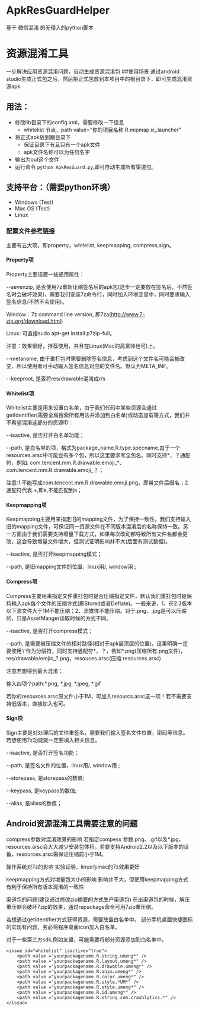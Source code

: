 # ApkResGuardHelper
基于 微信混淆 的无侵入的python脚本

# 资源混淆工具
一步解决应用资源混淆问题，自动生成资源混淆包
##使用场景
通过android studio生成正式包之后，然后把正式包放到本项目中的根目录下，即可生成混淆资源apk
## 用法：
- 修改lib目录下的config.xml，需要修改一下信息
    - whitelist 节点，path value="你的项目名称.R.mipmap.ic_launcher"
- 将正式apk放到跟目录下
    - 保证目录下有且只有一个apk文件
    - apk文件名称可以为任何名字
- 输出为out这个文件
- 运行命令 `python ApkResGuard.py`,即可自动生成所有渠道包。

## 支持平台：（需要python环境）
- Windows (Test)
- Mac OS (Test)
- Linux

### 配置文件[参考链接](https://github.com/shwenzhang/AndResGuard/blob/master/doc/how_to_work.zh-cn.md)
主要有五大项，即property，whitelist, keepmapping, compress,sign。

#### Property项

Property主要设置一些通用属性：

--sevenzip, 是否使用7z重新压缩签名后的apk包(这步一定要放在签名后，不然签名时会破坏效果)，需要我们安装7z命令行，同时加入环境变量中，同时要求输入签名信息(不然不会使用)。

Window：7z command line version, 即7za(http://www.7-zip.org/download.html)

Linux: 可直接sudo apt-get install p7zip-full。

注意：效果很好，推荐使用，并且在Linux(Mac的高富帅也可)上。

--metaname, 由于重打包时需要删除签名信息，考虑到这个文件名可能会被改变，所以使用者可手动输入签名信息对应的文件名。默认为META_INF。

--keeproot, 是否将res/drawable混淆成r/s

#### Whitelist项

Whitelist主要是用来设置白名单，由于我们代码中某些资源会通过getIdentifier(需要全局搜索所有用法并添加到白名单)或动态加载等方式，我们并不希望混淆这部分的资源ID：

--isactive, 是否打开白名单功能；

--path, 是白名单的项，格式为package_name.R.type.specname,由于一个resources.arsc中可能会有多个包，所以这里要求写全包名。同时支持*，？通配符，例如: com.tencent.mm.R.drawable.emoji_*、com.tencent.mm.R.drawable.emoji_？；

注意:1.不能写成com.tencent.mm.R.drawable.emoji.png，即带文件后缀名；2. 通配符代表.+,即a,不能匹配到a；



#### Keepmapping项

Keepmapping主要用来指定旧的mapping文件，为了保持一致性，我们支持输入旧的mapping文件，可保证同一资源文件在不同版本混淆后的名称保持一致。另一方面由于我们需要支持增量下载方式，如果每次改动都导致所有文件名都会更改，这会导致增量文件增大，但测试证明影响并不大(后面有测试数据)。

--isactive, 是否打开keepmapping模式；

--path, 是旧mapping文件的位置，linux用/, window用 ;



#### Compress项

Compress主要用来指定文件重打包时是否压缩指定文件，默认我们重打包时是保持输入apk每个文件的压缩方式(即Stored或者Deflate)。一般来说，1、在2.3版本以下源文件大于1M不能压缩；2、流媒体不能压缩。对于.png、.jpg是可以压缩的，只是AssetManger读取时候的方式不同。

--isactive, 是否打开compress模式；

--path, 是需要被压缩文件的相对路径(相对于apk最顶层的位置)，这里明确一定要使用‘/’作为分隔符，同时支持通配符*，？，例如*.png(压缩所有.png文件)，res/drawable/emjio_?.png，resouces.arsc(压缩 resources.arsc)

注意若想得到最大混淆：

输入四项个path:*.png, *.jpg, *.jpeg, *.gif

若你的resources.arsc原文件小于1M，可加入resourcs.arsc这一项！若不需要支持低版本，直接加入也可。



#### Sign项

Sign主要是对处理后的文件重签名，需要我们输入签名文件位置，密码等信息。若想使用7z功能就一定要填入相关信息。

--isactive, 是否打开签名功能；

--path, 是签名文件的位置，linux用/, window用 ;

--storepass, 是storepass的数值;

--keypass, 是keypass的数值;

--alias, 是alias的数值；



## Android资源混淆工具需要注意的问题
compress参数对混淆效果的影响 若指定compess 参数.png、.gif以及*.jpg，resources.arsc会大大减少安装包体积。若要支持Android2.2以及以下版本的设备，resources.arsc需保证压缩前小于1M。

操作系统对7z的影响 实验证明，linux与mac的7z效果更好

keepmapping方式对增量包大小的影响 影响并不大，但使用keepmapping方式有利于保持所有版本混淆的一致性

渠道包的问题(建议通过修改zip摘要的方式生产渠道包) 在出渠道包的时候，解压重压缩会破坏7zip的效果，通过repackage命令可用7zip重压缩。

若想通过getIdentifier方式获得资源，需要放置白名单中。 部分手机桌面快捷图标的实现有问题，务必将程序桌面icon加入白名单。

对于一些第三方sdk,例如友盟，可能需要将部分资源添加到白名单中。

    <issue id="whitelist" isactive="true">
        <path value ="yourpackagename.R.string.umeng*" />   
        <path value ="yourpackagename.R.layout.umeng*" />
        <path value ="yourpackagename.R.drawable.umeng*" />
        <path value ="yourpackagename.R.anim.umeng*" />
        <path value ="yourpackagename.R.color.umeng*" />
        <path value ="yourpackagename.R.style.*UM*" />
        <path value ="yourpackagename.R.style.umeng*" />
        <path value ="yourpackagename.R.id.umeng*" />
        <path value ="yourpackagename.R.string.com.crashlytics.*" />
    </issue>


